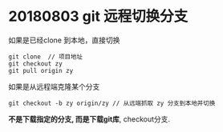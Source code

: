 # 20180803 git 远程切换分支

如果是已经clone 到本地，直接切换

```shell
git clone  // 项目地址
git checkout zy 
git pull origin zy
```

如果是从远程端克隆某个分支

```shell
git checkout -b zy origin/zy // 从远端抓取 zy 分支到本地并切换
```

**不是下载指定的分支, 而是下载git库**, checkout分支.